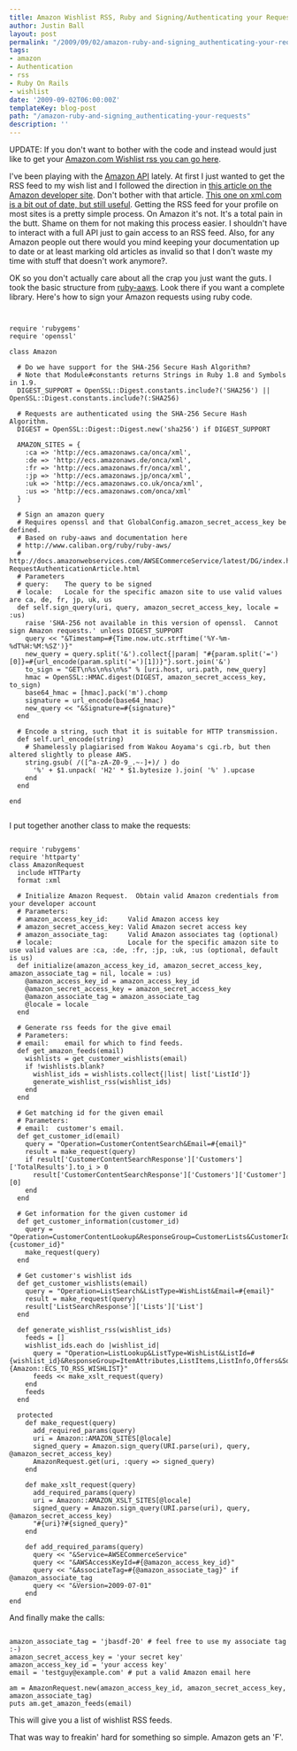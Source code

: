 ```yaml
---
title: Amazon Wishlist RSS, Ruby and Signing/Authenticating your Requests
author: Justin Ball
layout: post
permalink: "/2009/09/02/amazon-ruby-and-signing_authenticating-your-requests/"
tags:
- amazon
- Authentication
- rss
- Ruby On Rails
- wishlist
date: '2009-09-02T06:00:00Z'
templateKey: blog-post
path: "/amazon-ruby-and-signing_authenticating-your-requests"
description: ''
---
```


UPDATE: If you don't want to bother with the code and instead would just like to get your <a href="http://www.my-amazon-feeds.com/">Amazon.com Wishlist rss you can go here</a>.

I've been playing with the <a href="http://docs.amazonwebservices.com/AWSECommerceService/latest/DG/index.html?AnatomyOfaRESTRequest.html">Amazon API</a> lately.  At first I just wanted to get the RSS feed to my wish list and I followed the direction in <a href="http://developer.amazonwebservices.com/connect/entry.jspa?externalID=379">this article on the Amazon developer site</a>.  Don't bother with that article.  <a href="http://www.xml.com/pub/a/2006/08/30/generating-rss-with-xslt-and-amazon-ecs.html">This one on xml.com is a bit out of date, but still useful</a>.  Getting the RSS feed for your profile on most sites is a pretty simple process.  On Amazon it's not.  It's a total pain in the butt.  Shame on them for not making this process easier.  I shouldn't have to interact with a full API just to gain access to an RSS feed.  Also, for any Amazon people out there would you mind keeping your documentation up to date or at least marking old articles as invalid so that I don't waste my time with stuff that doesn't work anymore?</rant>.

OK so you don't actually care about all the crap you just want the guts.  I took the basic structure from <a href="http://www.caliban.org/ruby/ruby-aws/">ruby-aaws</a>.  Look there if you want a complete library.  Here's how to sign your Amazon requests using ruby code.

<pre><code class="ruby">

require 'rubygems'
require 'openssl'

class Amazon

  # Do we have support for the SHA-256 Secure Hash Algorithm?
  # Note that Module#constants returns Strings in Ruby 1.8 and Symbols in 1.9.
  DIGEST_SUPPORT = OpenSSL::Digest.constants.include?('SHA256') || OpenSSL::Digest.constants.include?(:SHA256)

  # Requests are authenticated using the SHA-256 Secure Hash Algorithm.
  DIGEST = OpenSSL::Digest::Digest.new('sha256') if DIGEST_SUPPORT

  AMAZON_SITES = {
    :ca => 'http://ecs.amazonaws.ca/onca/xml',
    :de => 'http://ecs.amazonaws.de/onca/xml',
    :fr => 'http://ecs.amazonaws.fr/onca/xml',
    :jp => 'http://ecs.amazonaws.jp/onca/xml',
    :uk => 'http://ecs.amazonaws.co.uk/onca/xml',
    :us => 'http://ecs.amazonaws.com/onca/xml'
  }

  # Sign an amazon query
  # Requires openssl and that GlobalConfig.amazon_secret_access_key be defined.
  # Based on ruby-aaws and documentation here
  # http://www.caliban.org/ruby/ruby-aws/
  # http://docs.amazonwebservices.com/AWSECommerceService/latest/DG/index.html?RequestAuthenticationArticle.html
  # Parameters
  # query:    The query to be signed
  # locale:   Locale for the specific amazon site to use valid values are ca, de, fr, jp, uk, us
  def self.sign_query(uri, query, amazon_secret_access_key, locale = :us)
    raise 'SHA-256 not available in this version of openssl.  Cannot sign Amazon requests.' unless DIGEST_SUPPORT
    query << "&Timestamp=#{Time.now.utc.strftime('%Y-%m-%dT%H:%M:%SZ')}"
    new_query = query.split('&').collect{|param| "#{param.split('=')[0]}=#{url_encode(param.split('=')[1])}"}.sort.join('&')
    to_sign = "GET\n%s\n%s\n%s" % [uri.host, uri.path, new_query]
    hmac = OpenSSL::HMAC.digest(DIGEST, amazon_secret_access_key, to_sign)
    base64_hmac = [hmac].pack('m').chomp
    signature = url_encode(base64_hmac)
    new_query << "&Signature=#{signature}"
  end

  # Encode a string, such that it is suitable for HTTP transmission.
  def self.url_encode(string)
    # Shamelessly plagiarised from Wakou Aoyama's cgi.rb, but then altered slightly to please AWS.
    string.gsub( /([^a-zA-Z0-9_.~-]+)/ ) do
      '%' + $1.unpack( 'H2' * $1.bytesize ).join( '%' ).upcase
    end
  end

end

</pre></code>

I put together another class to make the requests:
<pre><code class="ruby">
require 'rubygems'
require 'httparty'
class AmazonRequest
  include HTTParty
  format :xml

  # Initialize Amazon Request.  Obtain valid Amazon credentials from your developer account
  # Parameters:
  # amazon_access_key_id:     Valid Amazon access key
  # amazon_secret_access_key: Valid Amazon secret access key
  # amazon_associate_tag:     Valid Amazon associates tag (optional)
  # locale:                   Locale for the specific amazon site to use valid values are :ca, :de, :fr, :jp, :uk, :us (optional, default is us)
  def initialize(amazon_access_key_id, amazon_secret_access_key, amazon_associate_tag = nil, locale = :us)
    @amazon_access_key_id = amazon_access_key_id
    @amazon_secret_access_key = amazon_secret_access_key
    @amazon_associate_tag = amazon_associate_tag
    @locale = locale
  end

  # Generate rss feeds for the give email
  # Parameters:
  # email:    email for which to find feeds.
  def get_amazon_feeds(email)
    wishlists = get_customer_wishlists(email)
    if !wishlists.blank?
      wishlist_ids = wishlists.collect{|list| list['ListId']}
      generate_wishlist_rss(wishlist_ids)
    end
  end

  # Get matching id for the given email
  # Parameters:
  # email:  customer's email.
  def get_customer_id(email)
    query = "Operation=CustomerContentSearch&Email=#{email}"
    result = make_request(query)
    if result['CustomerContentSearchResponse']['Customers']['TotalResults'].to_i > 0
      result['CustomerContentSearchResponse']['Customers']['Customer'][0]
    end
  end

  # Get information for the given customer id
  def get_customer_information(customer_id)
    query = "Operation=CustomerContentLookup&ResponseGroup=CustomerLists&CustomerId=#{customer_id}"
    make_request(query)
  end

  # Get customer's wishlist ids
  def get_customer_wishlists(email)
    query = "Operation=ListSearch&ListType=WishList&Email=#{email}"
    result = make_request(query)
    result['ListSearchResponse']['Lists']['List']
  end

  def generate_wishlist_rss(wishlist_ids)
    feeds = []
    wishlist_ids.each do |wishlist_id|
      query = "Operation=ListLookup&ListType=WishList&ListId=#{wishlist_id}&ResponseGroup=ItemAttributes,ListItems,ListInfo,Offers&Sort=DateAdded&Style=#{Amazon::ECS_TO_RSS_WISHLIST}"
      feeds << make_xslt_request(query)
    end
    feeds
  end

  protected
    def make_request(query)
      add_required_params(query)
      uri = Amazon::AMAZON_SITES[@locale]
      signed_query = Amazon.sign_query(URI.parse(uri), query, @amazon_secret_access_key)
      AmazonRequest.get(uri, :query => signed_query)
    end

    def make_xslt_request(query)
      add_required_params(query)
      uri = Amazon::AMAZON_XSLT_SITES[@locale]
      signed_query = Amazon.sign_query(URI.parse(uri), query, @amazon_secret_access_key)
      "#{uri}?#{signed_query}"
    end

    def add_required_params(query)
      query << "&Service=AWSECommerceService"
      query << "&AWSAccessKeyId=#{@amazon_access_key_id}"
      query << "&AssociateTag=#{@amazon_associate_tag}" if @amazon_associate_tag
      query << "&Version=2009-07-01"
    end
end
</pre></code>

And finally make the calls:

<pre><code class="ruby">
amazon_associate_tag = 'jbasdf-20' # feel free to use my associate tag :-)
amazon_secret_access_key = 'your secret key'
amazon_access_key_id = 'your access key'
email = 'testguy@example.com' # put a valid Amazon email here

am = AmazonRequest.new(amazon_access_key_id, amazon_secret_access_key, amazon_associate_tag)
puts am.get_amazon_feeds(email)
</pre></code>

This will give you a list of wishlist RSS feeds.

That was way to freakin' hard for something so simple.  Amazon gets an 'F'.

